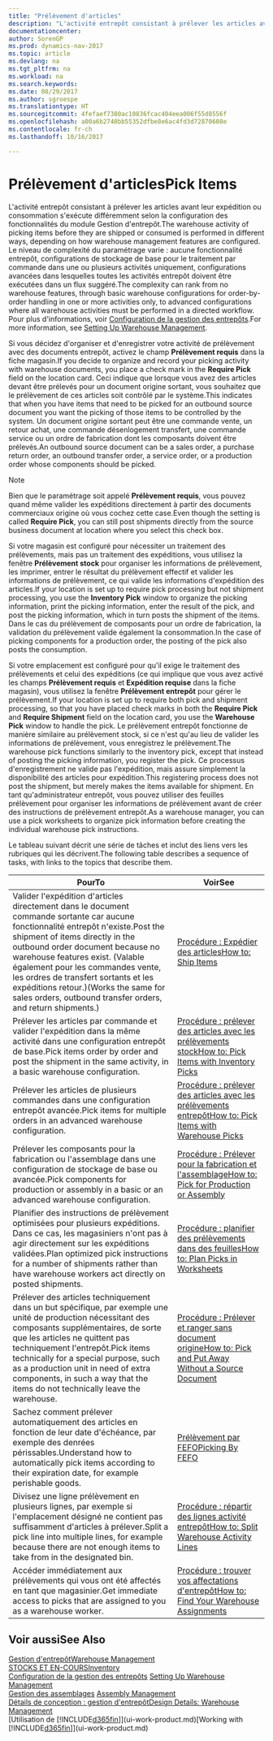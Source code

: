 ```yaml
---
title: "Prélèvement d'articles"
description: "L'activité entrepôt consistant à prélever les articles avant leur expédition ou consommation s'exécute différemment selon la configuration des fonctionnalités du module Gestion d'entrepôt. Le niveau de complexité du [paramétrage](../configure-warehouse-processes.md) varie : aucune fonctionnalité entrepôt, configurations de stockage de base pour le traitement par commande dans une ou plusieurs activités uniquement, configurations avancées dans lesquelles toutes les activités entrepôt doivent être exécutées dans un flux suggéré."
documentationcenter: 
author: SorenGP
ms.prod: dynamics-nav-2017
ms.topic: article
ms.devlang: na
ms.tgt_pltfrm: na
ms.workload: na
ms.search.keywords: 
ms.date: 08/29/2017
ms.author: sgroespe
ms.translationtype: HT
ms.sourcegitcommit: 4fefaef7380ac10836fcac404eea006f55d8556f
ms.openlocfilehash: a00a6b2740bb55352dfbe8e6ac4fd3d72870608e
ms.contentlocale: fr-ch
ms.lasthandoff: 10/16/2017

---
```

# <a name="pick-items"></a><span data-ttu-id="0c001-104">Prélèvement d'articles</span><span class="sxs-lookup"><span data-stu-id="0c001-104">Pick Items</span></span>
<span data-ttu-id="0c001-105">L'activité entrepôt consistant à prélever les articles avant leur expédition ou consommation s'exécute différemment selon la configuration des fonctionnalités du module Gestion d'entrepôt.</span><span class="sxs-lookup"><span data-stu-id="0c001-105">The warehouse activity of picking items before they are shipped or consumed is performed in different ways, depending on how warehouse management features are configured.</span></span> <span data-ttu-id="0c001-106">Le niveau de complexité du paramétrage varie : aucune fonctionnalité entrepôt, configurations de stockage de base pour le traitement par commande dans une ou plusieurs activités uniquement, configurations avancées dans lesquelles toutes les activités entrepôt doivent être exécutées dans un flux suggéré.</span><span class="sxs-lookup"><span data-stu-id="0c001-106">The complexity can rank from no warehouse features, through basic warehouse configurations for order-by-order handling in one or more activities only, to advanced configurations where all warehouse activities must be performed in a directed workflow.</span></span> <span data-ttu-id="0c001-107">Pour plus d'informations, voir [Configuration de la gestion des entrepôts](warehouse-setup-warehouse.md).</span><span class="sxs-lookup"><span data-stu-id="0c001-107">For more information, see [Setting Up Warehouse Management](warehouse-setup-warehouse.md).</span></span>

<span data-ttu-id="0c001-108">Si vous décidez d'organiser et d'enregistrer votre activité de prélèvement avec des documents entrepôt, activez le champ **Prélèvement requis** dans la fiche magasin.</span><span class="sxs-lookup"><span data-stu-id="0c001-108">If you decide to organize and record your picking activity with warehouse documents, you place a check mark in the **Require Pick** field on the location card.</span></span> <span data-ttu-id="0c001-109">Ceci indique que lorsque vous avez des articles devant être prélevés pour un document origine sortant, vous souhaitez que le prélèvement de ces articles soit contrôlé par le système.</span><span class="sxs-lookup"><span data-stu-id="0c001-109">This indicates that when you have items that need to be picked for an outbound source document you want the picking of those items to be controlled by the system.</span></span> <span data-ttu-id="0c001-110">Un document origine sortant peut être une commande vente, un retour achat, une commande désenlogement transfert, une commande service ou un ordre de fabrication dont les composants doivent être prélevés.</span><span class="sxs-lookup"><span data-stu-id="0c001-110">An outbound source document can be a sales order, a purchase return order, an outbound transfer order, a service order, or a production order whose components should be picked.</span></span>

> [!NOTE]
> <span data-ttu-id="0c001-111">Bien que le paramétrage soit appelé **Prélèvement requis**, vous pouvez quand même valider les expéditions directement à partir des documents commerciaux origine où vous cochez cette case.</span><span class="sxs-lookup"><span data-stu-id="0c001-111">Even though the setting is called **Require Pick**, you can still post shipments directly from the source business document at location where you select this check box.</span></span>

<span data-ttu-id="0c001-112">Si votre magasin est configuré pour nécessiter un traitement des prélèvements, mais pas un traitement des expéditions, vous utilisez la fenêtre **Prélèvement stock** pour organiser les informations de prélèvement, les imprimer, entrer le résultat du prélèvement effectif et valider les informations de prélèvement, ce qui valide les informations d'expédition des articles.</span><span class="sxs-lookup"><span data-stu-id="0c001-112">If your location is set up to require pick processing but not shipment processing, you use the **Inventory Pick** window to organize the picking information, print the picking information, enter the result of the pick, and post the picking information, which in turn posts the shipment of the items.</span></span> <span data-ttu-id="0c001-113">Dans le cas du prélèvement de composants pour un ordre de fabrication, la validation du prélèvement valide également la consommation.</span><span class="sxs-lookup"><span data-stu-id="0c001-113">In the case of picking components for a production order, the posting of the pick also posts the consumption.</span></span>

<span data-ttu-id="0c001-114">Si votre emplacement est configuré pour qu'il exige le traitement des prélèvements et celui des expéditions (ce qui implique que vous avez activé les champs **Prélèvement requis** et **Expédition requise** dans la fiche magasin), vous utilisez la fenêtre **Prélèvement entrepôt** pour gérer le prélèvement.</span><span class="sxs-lookup"><span data-stu-id="0c001-114">If your location is set up to require both pick and shipment processing, so that you have placed check marks in both the **Require Pick** and **Require Shipment** field on the location card, you use the **Warehouse Pick** window to handle the pick.</span></span> <span data-ttu-id="0c001-115">Le prélèvement entrepôt fonctionne de manière similaire au prélèvement stock, si ce n'est qu'au lieu de valider les informations de prélèvement, vous enregistrez le prélèvement.</span><span class="sxs-lookup"><span data-stu-id="0c001-115">The warehouse pick functions similarly to the inventory pick, except that instead of posting the picking information, you register the pick.</span></span> <span data-ttu-id="0c001-116">Ce processus d'enregistrement ne valide pas l'expédition, mais assure simplement la disponibilité des articles pour expédition.</span><span class="sxs-lookup"><span data-stu-id="0c001-116">This registering process does not post the shipment, but merely makes the items available for shipment.</span></span> <span data-ttu-id="0c001-117">En tant qu'administrateur entrepôt, vous pouvez utiliser des feuilles prélèvement pour organiser les informations de prélèvement avant de créer des instructions de prélèvement entrepôt.</span><span class="sxs-lookup"><span data-stu-id="0c001-117">As a warehouse manager, you can use a pick worksheets to organize pick information before creating the individual warehouse pick instructions.</span></span>

<span data-ttu-id="0c001-118">Le tableau suivant décrit une série de tâches et inclut des liens vers les rubriques qui les décrivent.</span><span class="sxs-lookup"><span data-stu-id="0c001-118">The following table describes a sequence of tasks, with links to the topics that describe them.</span></span>   

|<span data-ttu-id="0c001-119">**Pour**</span><span class="sxs-lookup"><span data-stu-id="0c001-119">**To**</span></span>|<span data-ttu-id="0c001-120">**Voir**</span><span class="sxs-lookup"><span data-stu-id="0c001-120">**See**</span></span>|
|------------|-------------|  
|<span data-ttu-id="0c001-121">Valider l'expédition d'articles directement dans le document commande sortante car aucune fonctionnalité entrepôt n'existe.</span><span class="sxs-lookup"><span data-stu-id="0c001-121">Post the shipment of items directly in the outbound order document because no warehouse features exist.</span></span> <span data-ttu-id="0c001-122">(Valable également pour les commandes vente, les ordres de transfert sortants et les expéditions retour.)</span><span class="sxs-lookup"><span data-stu-id="0c001-122">(Works the same for sales orders, outbound transfer orders, and return shipments.)</span></span>|[<span data-ttu-id="0c001-123">Procédure : Expédier des articles</span><span class="sxs-lookup"><span data-stu-id="0c001-123">How to: Ship Items</span></span>](warehouse-how-ship-items.md)|  
|<span data-ttu-id="0c001-124">Prélever les articles par commande et valider l'expédition dans la même activité dans une configuration entrepôt de base.</span><span class="sxs-lookup"><span data-stu-id="0c001-124">Pick items order by order and post the shipment in the same activity, in a basic warehouse configuration.</span></span>|[<span data-ttu-id="0c001-125">Procédure : prélever des articles avec les prélèvements stock</span><span class="sxs-lookup"><span data-stu-id="0c001-125">How to: Pick Items with Inventory Picks</span></span>](warehouse-how-to-pick-items-with-inventory-picks.md)|
|<span data-ttu-id="0c001-126">Prélever les articles de plusieurs commandes dans une configuration entrepôt avancée.</span><span class="sxs-lookup"><span data-stu-id="0c001-126">Pick items for multiple orders in an advanced warehouse configuration.</span></span>|[<span data-ttu-id="0c001-127">Procédure : prélever des articles avec les prélèvements entrepôt</span><span class="sxs-lookup"><span data-stu-id="0c001-127">How to: Pick Items with Warehouse Picks</span></span>](warehouse-how-to-pick-items-for-warehouse-shipment.md)|  
|<span data-ttu-id="0c001-128">Prélever les composants pour la fabrication ou l'assemblage dans une configuration de stockage de base ou avancée.</span><span class="sxs-lookup"><span data-stu-id="0c001-128">Pick components for production or assembly in a basic or an advanced warehouse configuration.</span></span>|[<span data-ttu-id="0c001-129">Procédure : Prélever pour la fabrication et l'assemblage</span><span class="sxs-lookup"><span data-stu-id="0c001-129">How to: Pick for Production or Assembly</span></span>](warehouse-how-to-pick-for-production.md)|  
|<span data-ttu-id="0c001-130">Planifier des instructions de prélèvement optimisées pour plusieurs expéditions. Dans ce cas, les magasiniers n'ont pas à agir directement sur les expéditions validées.</span><span class="sxs-lookup"><span data-stu-id="0c001-130">Plan optimized pick instructions for a number of shipments rather than have warehouse workers act directly on posted shipments.</span></span>|[<span data-ttu-id="0c001-131">Procédure : planifier des prélèvements dans des feuilles</span><span class="sxs-lookup"><span data-stu-id="0c001-131">How to: Plan Picks in Worksheets</span></span>](warehouse-how-to-plan-picks-in-worksheets.md)|  
|<span data-ttu-id="0c001-132">Prélever des articles techniquement dans un but spécifique, par exemple une unité de production nécessitant des composants supplémentaires, de sorte que les articles ne quittent pas techniquement l'entrepôt.</span><span class="sxs-lookup"><span data-stu-id="0c001-132">Pick items technically for a special purpose, such as a production unit in need of extra components, in such a way that the items do not technically leave the warehouse.</span></span>|[<span data-ttu-id="0c001-133">Procédure : Prélever et ranger sans document origine</span><span class="sxs-lookup"><span data-stu-id="0c001-133">How to: Pick and Put Away Without a Source Document</span></span>](warehouse-how-to-create-put-aways-from-internal-put-aways.md)|
|<span data-ttu-id="0c001-134">Sachez comment prélever automatiquement des articles en fonction de leur date d'échéance, par exemple des denrées périssables.</span><span class="sxs-lookup"><span data-stu-id="0c001-134">Understand how to automatically pick items according to their expiration date, for example perishable goods.</span></span>|[<span data-ttu-id="0c001-135">Prélèvement par FEFO</span><span class="sxs-lookup"><span data-stu-id="0c001-135">Picking By FEFO</span></span>](warehouse-picking-by-fefo.md)|
|<span data-ttu-id="0c001-136">Divisez une ligne prélèvement en plusieurs lignes, par exemple si l'emplacement désigné ne contient pas suffisamment d'articles à prélever.</span><span class="sxs-lookup"><span data-stu-id="0c001-136">Split a pick line into multiple lines, for example because there are not enough items to take from in the designated bin.</span></span>|[<span data-ttu-id="0c001-137">Procédure : répartir des lignes activité entrepôt</span><span class="sxs-lookup"><span data-stu-id="0c001-137">How to: Split Warehouse Activity Lines</span></span>](warehouse-how-to-split-warehouse-activity-lines.md)|
|<span data-ttu-id="0c001-138">Accéder immédiatement aux prélèvements qui vous ont été affectés en tant que magasinier.</span><span class="sxs-lookup"><span data-stu-id="0c001-138">Get immediate access to picks that are assigned to you as a warehouse worker.</span></span>|[<span data-ttu-id="0c001-139">Procédure : trouver vos affectations d'entrepôt</span><span class="sxs-lookup"><span data-stu-id="0c001-139">How to: Find Your Warehouse Assignments</span></span>](warehouse-how-to-find-your-warehouse-assignments.md)|  

## <a name="see-also"></a><span data-ttu-id="0c001-140">Voir aussi</span><span class="sxs-lookup"><span data-stu-id="0c001-140">See Also</span></span>  
[<span data-ttu-id="0c001-141">Gestion d'entrepôt</span><span class="sxs-lookup"><span data-stu-id="0c001-141">Warehouse Management</span></span>](warehouse-manage-warehouse.md)  
[<span data-ttu-id="0c001-142">STOCKS ET EN-COURS</span><span class="sxs-lookup"><span data-stu-id="0c001-142">Inventory</span></span>](inventory-manage-inventory.md)  
<span data-ttu-id="0c001-143">[Configuration de la gestion des entrepôts](warehouse-setup-warehouse.md)   </span><span class="sxs-lookup"><span data-stu-id="0c001-143">[Setting Up Warehouse Management](warehouse-setup-warehouse.md)   </span></span>  
<span data-ttu-id="0c001-144">[Gestion des assemblages](assembly-assemble-items.md)  </span><span class="sxs-lookup"><span data-stu-id="0c001-144">[Assembly Management](assembly-assemble-items.md)  </span></span>  
[<span data-ttu-id="0c001-145">Détails de conception : gestion d'entrepôt</span><span class="sxs-lookup"><span data-stu-id="0c001-145">Design Details: Warehouse Management</span></span>](design-details-warehouse-management.md)  
<span data-ttu-id="0c001-146">[Utilisation de [!INCLUDE[d365fin](includes/d365fin_md.md)]](ui-work-product.md)</span><span class="sxs-lookup"><span data-stu-id="0c001-146">[Working with [!INCLUDE[d365fin](includes/d365fin_md.md)]](ui-work-product.md)</span></span>

